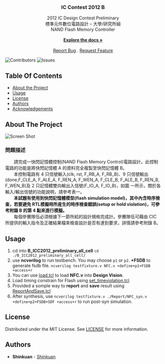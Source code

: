 <br/>
<p align="center">
  <h3 align="center">IC Contest 2012 B</h3>

  <p align="center">
    2012 IC Design Contest Preliminary<br>
標準元件數位電路設計 – 大學/研究所組<br>
NAND Flash Memory Controller
    <br/>
    <br/>
    <a href="https://github.com/shinkuan/ICC2012_B/blob/main/B_ICC2012_preliminary_all_cell.pdf"><strong>Explore the docs »</strong></a>
    <br/>
    <br/>
    <a href="https://github.com/shinkuan/ICC2012_B/issues">Report Bug</a>
    .
    <a href="https://github.com/shinkuan/ICC2012_B/issues">Request Feature</a>
  </p>
</p>

![Contributors](https://img.shields.io/github/contributors/shinkuan/ICC2012_B?color=dark-green) ![Issues](https://img.shields.io/github/issues/shinkuan/ICC2012_B) 

## Table Of Contents

* [About the Project](#about-the-project)
* [Usage](#usage)
* [License](#license)
* [Authors](#authors)
* [Acknowledgements](#acknowledgements)

## About The Project

![Screen Shot](https://i.imgur.com/kcSRFWD.png)

### __問題描述__

　　請完成一快閃記憶體控制(NAND Flash Memory Control)電路設計。此控制電路的功能是將快閃記憶體 A 的資料完全複製至快閃記憶體 B。 <br>
　　本控制電路有 4 只信號輸入(clk, rst, F_RB_A, F_RB_B)、9 只信號輸出(done,F_CLE_A, F_ALE_A, F_REN_A, F_WEN_A, F_CLE_B, F_ALE_B, F_REN_B, F_WEN_B)及 2 只記憶體雙向輸出入信號(F_IO_A, F_IO_B)，如圖 一所示，關於各輸入/輸出信號的功能說明，請參考表一。 <br>
　　__本試題有使用到快閃記憶體模型(flash simulation model)，其中內含時序檢查，若要避免 RTL模擬時所産生的時序檢查錯誤(setup or hold violation)，可參考附錄 B 的第 4 點來進行模擬。__ <br>
　　每個參賽隊伍必須根據下一節所給的設計規格完成計。參賽隊伍可藉由 CIC 所提供的輸入指令及正確結果檔來檢查設計是否有達到要求，詳情請參考附錄 B。 <br>

## Usage

1. cd into __B_ICC2012_preliminary_all_cell__ 
 `cd ./B_ICC2012_preliminary_all_cell/`  
2. use __ncverilog__ to run testbench. You may choose `p1` or `p2`. __+FSDB__ to generate fsdb file.
`ncverilog testfixture.v NFC.v +define+p1+FSDB +access+r`  
3. You can use [load.tcl](https://github.com/shinkuan/ICC2012_B/blob/main/B_ICC2012_preliminary_all_cell/load.tcl) to load __NFC.v__ into __Design Vision__.  
4. Load timing constrain for Flash using [set_timeviolation.tcl](https://github.com/shinkuan/ICC2012_B/blob/main/B_ICC2012_preliminary_all_cell/set_timeviolation.tcl)  
5. Provided a somple way to __report__ and __save__ result using [ReportAndSave.tcl](https://github.com/shinkuan/ICC2012_B/blob/main/B_ICC2012_preliminary_all_cell/ReportAndSave.tcl)
6. After synthesis, use `ncverilog testfixture.v ./Report/NFC_syn.v +define+p2+FSDB+SDF +access+r` to run post-syn simulation.

## License

Distributed under the MIT License. See [LICENSE](https://github.com/shinkuan/ICC2012_B/blob/main/LICENSE.md) for more information.

## Authors

* **Shinkuan** - [Shinkuan](https://github.com/shinkuan/)
